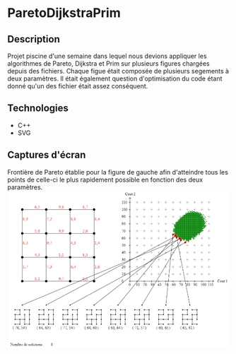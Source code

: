 # ParetoDijkstraPrim
## Description
Projet piscine d'une semaine dans lequel nous devions appliquer les algorithmes de Pareto, Dijkstra et Prim sur plusieurs figures chargées depuis des fichiers.
Chaque figue était composée de plusieurs segements à deux paramètres.
Il était également question d'optimisation du code étant donné qu'un des fichier était assez conséquent. 
## Technologies
* C++
* SVG
## Captures d'écran
Frontière de Pareto établie pour la figure de gauche afin d'atteindre tous les points de celle-ci le plus rapidement possible en fonction des deux paramètres.
![alt text](https://github.com/Paulcou/projets-ecole/blob/main/images/ParetoRender.PNG?raw=true "Pareto")
